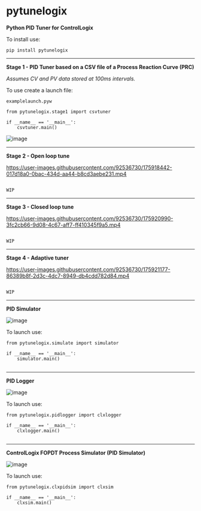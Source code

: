 # pytunelogix
**Python PID Tuner for ControlLogix**

To install use:

```
pip install pytunelogix
```



_________________________________________________________________________________________________________________________
**Stage 1 - PID Tuner based on a CSV file of a Process Reaction Curve (PRC)**

_Assumes CV and PV data stored at 100ms intervals._

To use create a launch file:

```
examplelaunch.pyw
```

```
from pytunelogix.stage1 import csvtuner

if __name__ == '__main__':
    csvtuner.main()
```



![image](https://user-images.githubusercontent.com/92536730/174779654-c4ea6e3f-98e6-478e-98d3-52790d817323.png)



_________________________________________________________________________________________________________________________
**Stage 2 - Open loop tune**





https://user-images.githubusercontent.com/92536730/175918442-017d18a0-0bac-434d-aa44-b8cd3aebe231.mp4




```

WIP

```



_________________________________________________________________________________________________________________________
**Stage 3 - Closed loop tune**



https://user-images.githubusercontent.com/92536730/175920990-3fc2cb66-9d08-4c67-aff7-ff410345f9a5.mp4




```

WIP

```



_________________________________________________________________________________________________________________________
**Stage 4 - Adaptive tuner**




https://user-images.githubusercontent.com/92536730/175921177-86389b8f-2d3c-4dc7-8949-db4cdd782d84.mp4




```

WIP

```

_________________________________________________________________________________________________________________________
**PID Simulator**



![image](https://user-images.githubusercontent.com/92536730/175026471-dab7f7c1-eef5-47aa-a822-6193e83cd369.png)



To launch use:
```
from pytunelogix.simulate import simulator

if __name__ == '__main__': 
    simulator.main()
    
```


_________________________________________________________________________________________________________________________
**PID Logger**



![image](https://user-images.githubusercontent.com/92536730/175526532-df3cdb2c-1b42-4380-8b6f-d4f060a3194b.png)




To launch use:
```
from pytunelogix.pidlogger import clxlogger

if __name__ == '__main__': 
    clxlogger.main()
    
```


_________________________________________________________________________________________________________________________
**ControlLogix FOPDT Process Simulator (PID Simulator)**



![image](https://user-images.githubusercontent.com/92536730/175526821-58908595-a959-4f4c-860c-b74479d37300.png)




To launch use:
```
from pytunelogix.clxpidsim import clxsim

if __name__ == '__main__': 
    clxsim.main()
    
```

